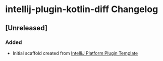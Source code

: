<!-- Keep a Changelog guide -> https://keepachangelog.com -->

# intellij-plugin-kotlin-diff Changelog

## [Unreleased]
### Added
- Initial scaffold created from [IntelliJ Platform Plugin Template](https://github.com/JetBrains/intellij-platform-plugin-template)
